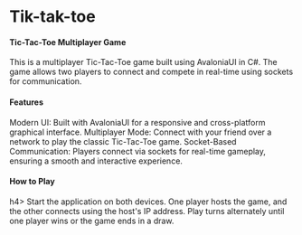 <h1> Tik-tak-toe</h1>
<h4>Tic-Tac-Toe Multiplayer Game</h4>
This is a multiplayer Tic-Tac-Toe game built using AvaloniaUI in C#. The game allows two players to connect and compete in real-time using sockets for communication.
<h4>Features</h4>
Modern UI: Built with AvaloniaUI for a responsive and cross-platform graphical interface.
Multiplayer Mode: Connect with your friend over a network to play the classic Tic-Tac-Toe game.
Socket-Based Communication: Players connect via sockets for real-time gameplay, ensuring a smooth and interactive experience.
<h4>How to Play</h4>h4>
Start the application on both devices.
One player hosts the game, and the other connects using the host's IP address.
Play turns alternately until one player wins or the game ends in a draw.
